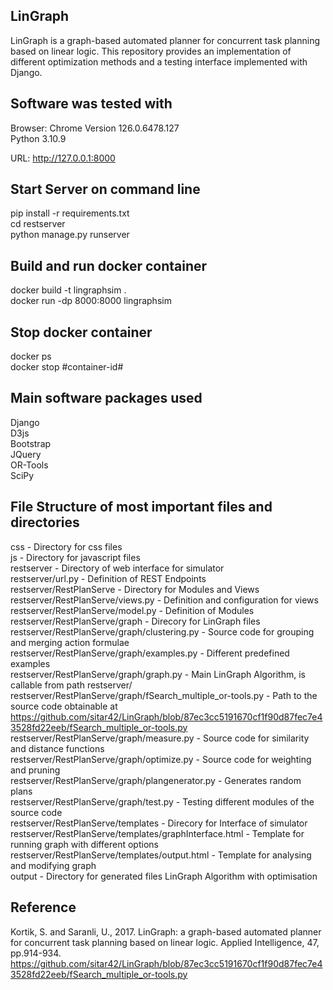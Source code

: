 LinGraph
------------------------
LinGraph is a graph-based automated planner for concurrent task planning based on linear logic. This repository provides an implementation of different optimization methods and a testing interface implemented with Django.

Software was tested with
------------------------
Browser: Chrome Version 126.0.6478.127 \
Python 3.10.9  

URL: http://127.0.0.1:8000 

Start Server on command line
----------------------------
pip install -r requirements.txt \
cd restserver \
python manage.py runserver

Build and run docker container
------------------------------
docker build -t lingraphsim . \
docker run -dp 8000:8000 lingraphsim

Stop docker container
---------------------
docker ps \
docker stop #container-id#

Main software packages used
---------------------------
Django \
D3js  \
Bootstrap \
JQuery \
OR-Tools \
SciPy 

File Structure of most important files and directories
------------------------------------------------------
css                                                             - Directory for css files \
js                                                              - Directory for javascript files \
restserver                                                      - Directory of web interface for simulator \
restserver/url.py                                               - Definition of REST Endpoints \
restserver/RestPlanServe                                        - Directory for Modules and Views \
restserver/RestPlanServe/views.py                               - Definition and configuration for views \
restserver/RestPlanServe/model.py                               - Definition of Modules \
restserver/RestPlanServe/graph                                  - Direcory for LinGraph files \
restserver/RestPlanServe/graph/clustering.py                    - Source code for grouping and merging action formulae \
restserver/RestPlanServe/graph/examples.py                      - Different predefined examples \
restserver/RestPlanServe/graph/graph.py                         - Main LinGraph Algorithm, is callable from path restserver/ \
restserver/RestPlanServe/graph/fSearch_multiple_or-tools.py     - Path to the source code obtainable at https://github.com/sitar42/LinGraph/blob/87ec3cc5191670cf1f90d87fec7e43528fd22eeb/fSearch_multiple_or-tools.py \
restserver/RestPlanServe/graph/measure.py                       - Source code for similarity and distance functions \
restserver/RestPlanServe/graph/optimize.py                      - Source code for weighting and pruning \
restserver/RestPlanServe/graph/plangenerator.py                 - Generates random plans \
restserver/RestPlanServe/graph/test.py                          - Testing different modules of the source code  \
restserver/RestPlanServe/templates                              - Direcory for Interface of simulator \
restserver/RestPlanServe/templates/graphInterface.html          - Template for running graph with different options \
restserver/RestPlanServe/templates/output.html                  - Template for analysing and modifying graph \
output                                                          - Directory for generated files LinGraph Algorithm with optimisation 

Reference
------------------------------------------------------
Kortik, S. and Saranli, U., 2017. LinGraph: a graph-based automated planner for concurrent task planning based on linear logic. Applied Intelligence, 47, pp.914-934. \
https://github.com/sitar42/LinGraph/blob/87ec3cc5191670cf1f90d87fec7e43528fd22eeb/fSearch_multiple_or-tools.py
